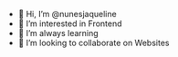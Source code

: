 - 👋 Hi, I’m @nunesjaqueline
- 👀 I’m interested in Frontend
- 🌱 I’m always learning 
- 💞️ I’m looking to collaborate on Websites 

<!---
nunesjaqueline/nunesjaqueline is a ✨ special ✨ repository because its `README.md` (this file) appears on your GitHub profile.
You can click the Preview link to take a look at your changes.
--->

